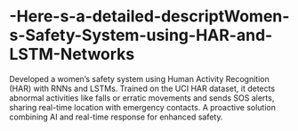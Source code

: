 # -Here-s-a-detailed-descriptWomen-s-Safety-System-using-HAR-and-LSTM-Networks
Developed a women’s safety system using Human Activity Recognition (HAR) with RNNs and LSTMs. Trained on the UCI HAR dataset, it detects abnormal activities like falls or erratic movements and sends SOS alerts, sharing real-time location with emergency contacts. A proactive solution combining AI and real-time response for enhanced safety.
